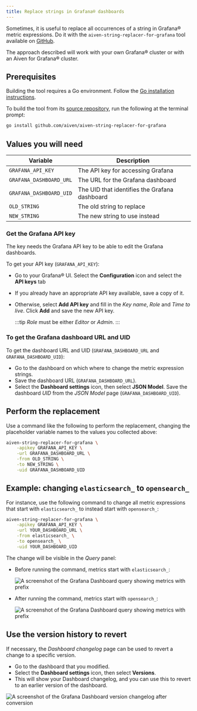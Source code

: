 ```yaml
---
title: Replace strings in Grafana® dashboards
---
```


Sometimes, it is useful to replace all occurrences of a string in Grafana® metric expressions.
Do it with the `aiven-string-replacer-for-grafana` tool available on
[GitHub](https://github.com/aiven/aiven-string-replacer-for-grafana).

The approach described will work with your own Grafana® cluster or with
an Aiven for Grafana® cluster.

## Prerequisites

Building the tool requires a Go environment. Follow the [Go installation
instructions](https://go.dev/dl/).

To build the tool from its [source
repository](https://github.com/aiven/aiven-string-replacer-for-grafana),
run the following at the terminal prompt:

```bash
go install github.com/aiven/aiven-string-replacer-for-grafana
```

## Values you will need

|        Variable         |                  Description                  |
|-------------------------|-----------------------------------------------|
| `GRAFANA_API_KEY`       | The API key for accessing Grafana             |
| `GRAFANA_DASHBOARD_URL` | The URL for the Grafana dashboard             |
| `GRAFANA_DASHBOARD_UID` | The UID that identifies the Grafana dashboard |
| `OLD_STRING`            | The old string to replace                     |
| `NEW_STRING`            | The new string to use instead                 |

### Get the Grafana API key

The key needs the Grafana API key to be able to edit the Grafana
dashboards.

To get your API key (`GRAFANA_API_KEY`):

-   Go to your Grafana® UI. Select the **Configuration** icon and
    select the **API keys** tab

-   If you already have an appropriate API key available, save a copy of
    it.

-   Otherwise, select **Add API key** and fill in the *Key name*, *Role*
    and *Time to live*. Click **Add** and save the new API key.

    :::tip
    *Role* must be either *Editor* or *Admin*.
    :::

### To get the Grafana dashboard URL and UID

To get the dashboard URL and UID (`GRAFANA_DASHBOARD_URL` and
`GRAFANA_DASHBOARD_UID`):

-   Go to the dashboard on which where to change the metric expression
    strings.
-   Save the dashboard URL (`GRAFANA_DASHBOARD_URL`).
-   Select the **Dashboard settings** icon, then select **JSON Model**.
    Save the dashboard *UID* from the *JSON Model* page
    (`GRAFANA_DASHBOARD_UID`).

## Perform the replacement

Use a command like the following to perform the replacement, changing
the placeholder variable names to the values you collected above:

```bash
aiven-string-replacer-for-grafana \
    -apikey GRAFANA_API_KEY \
    -url GRAFANA_DASHBOARD_URL \
    -from OLD_STRING \
    -to NEW_STRING \
    -uid GRAFANA_DASHBOARD_UID
```

## Example: changing `elasticsearch_` to `opensearch_`

For instance, use the following command to change all metric expressions
that start with `elasticsearch_` to instead start with `opensearch_`:

```bash
aiven-string-replacer-for-grafana \
    -apikey GRAFANA_API_KEY \
    -url YOUR_DASHBOARD_URL \
    -from elasticsearch_ \
    -to opensearch_ \
    -uid YOUR_DASHBOARD_UID
```

The change will be visible in the *Query* panel:

-   Before running the command, metrics start with `elasticsearch_`:

    ![A screenshot of the Grafana Dashboard query showing metrics with prefix](/images/content/products/grafana/query-with-elasticsearch-prefix.png)

-   After running the command, metrics start with `opensearch_`:

    ![A screenshot of the Grafana Dashboard query showing metrics with prefix](/images/content/products/grafana/query-with-opensearch-prefix.png)

## Use the version history to revert

If necessary, the *Dashboard changelog* page can be used to revert a
change to a specific version.

-   Go to the dashboard that you modified.
-   Select the **Dashboard settings** icon, then select **Versions**.
-   This will show your Dashboard changelog, and you can use this to
    revert to an earlier version of the dashboard.

![A screenshot of the Grafana Dashboard version changelog after conversion](/images/content/products/grafana/grafana-version-changelog.png)
